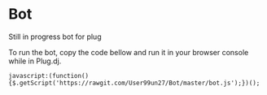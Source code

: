 # Bot
Still in progress bot for plug

To run the bot, copy the code bellow and run it in your browser console while in Plug.dj.

`javascript:(function(){$.getScript('https://rawgit.com/User99un27/Bot/master/bot.js');})();`
